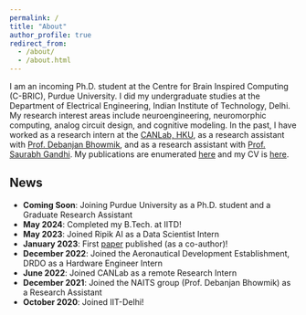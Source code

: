 ```yaml
---
permalink: /
title: "About"
author_profile: true
redirect_from: 
  - /about/
  - /about.html
---
```


I am an incoming Ph.D. student at the Centre for Brain Inspired Computing (C-BRIC), Purdue University. I did my undergraduate studies at the Department of Electrical Engineering, Indian Institute of Technology, Delhi. My research interest areas include neuroengineering, neuromorphic computing, analog circuit design, and cognitive modeling. In the past, I have worked as a research intern at the [CANLab, HKU](https://canlab.hku.hk/), as a research assistant with [Prof. Debanjan Bhowmik](https://www.ee.iitb.ac.in/web/people/debanjan-bhowmik/), and as a research assistant with [Prof. Saurabh Gandhi](https://web.iitd.ac.in/~gsaurabhr/). My publications are enumerated [here](/publications/) and my CV is [here](/cv/).

News
------
* **Coming Soon**: Joining Purdue University as a Ph.D. student and a Graduate Research Assistant
* **May 2024**: Completed my B.Tech. at IITD!
* **May 2023**: Joined Ripik AI as a Data Scientist Intern
* **January 2023**: First [paper](/publications/demonstration_synaptic_behavior.md) published (as a co-author)!
* **December 2022**: Joined the Aeronautical Development Establishment, DRDO as a Hardware Engineer Intern
* **June 2022**: Joined CANLab as a remote Research Intern
* **December 2021**: Joined the NAITS group (Prof. Debanjan Bhowmik) as a Research Assistant
* **October 2020**: Joined IIT-Delhi!